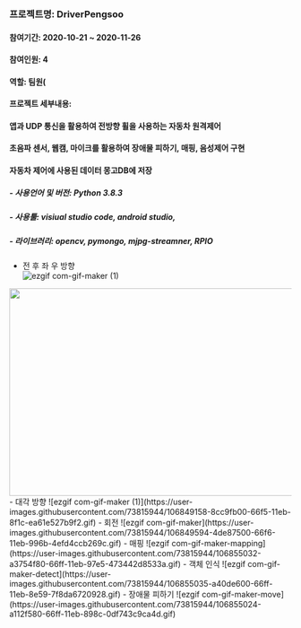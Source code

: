 ### 프로젝트명: DriverPengsoo
#### 참여기간: 2020-10-21 ~ 2020-11-26
#### 참여인원: 4
#### 역할: 팀원(
#### 프로젝트 세부내용: 
####  앱과 UDP 통신을 활용하여 전방향 휠을 사용하는 자동차 원격제어
####  초음파 센서, 웹캠, 마이크를 활용하여 장애물 피하기, 매핑, 음성제어 구현
####  자동차 제어에 사용된 데이터 몽고DB에 저장
##### - 사용언어 및 버전: Python 3.8.3
##### - 사용툴: visiual studio code, android studio, 
##### - 라이브러리: opencv, pymongo, mjpg-streamner, RPIO

 - 전 후 좌 우 방향   
![ezgif com-gif-maker (1)](https://user-images.githubusercontent.com/73815944/106848726-db2aca00-66f4-11eb-938e-7a0a59c81e7c.gif)  
<img src="https://user-images.githubusercontent.com/73815944/106848726-db2aca00-66f4-11eb-938e-7a0a59c81e7c.gif"  width="700" height="370">
- 대각 방향   
![ezgif com-gif-maker (1)](https://user-images.githubusercontent.com/73815944/106849158-8cc9fb00-66f5-11eb-8f1c-ea61e527b9f2.gif)   
 - 회전   
![ezgif com-gif-maker](https://user-images.githubusercontent.com/73815944/106849594-4de87500-66f6-11eb-996b-4efd4ccb269c.gif)   
 - 매핑   
![ezgif com-gif-maker-mapping](https://user-images.githubusercontent.com/73815944/106855032-a3754f80-66ff-11eb-97e5-473442d8533a.gif)   
 - 객체 인식    
![ezgif com-gif-maker-detect](https://user-images.githubusercontent.com/73815944/106855035-a40de600-66ff-11eb-8e59-7f8da6720928.gif)   
 - 장애물 피하기   
![ezgif com-gif-maker-move](https://user-images.githubusercontent.com/73815944/106855024-a112f580-66ff-11eb-898c-0df743c9ca4d.gif)   
